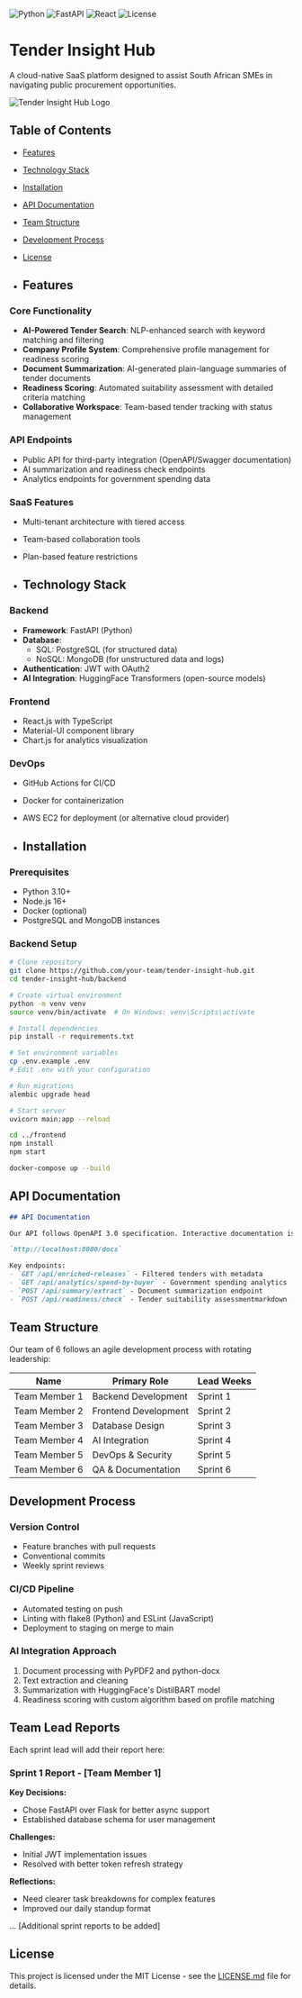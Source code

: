 ![Python](https://img.shields.io/badge/python-3.10+-blue.svg)
![FastAPI](https://img.shields.io/badge/FastAPI-0.68.0-green.svg)
![React](https://img.shields.io/badge/react-17.0.2-blue.svg)
![License](https://img.shields.io/badge/license-MIT-blue.svg)

# Tender Insight Hub

A cloud-native SaaS platform designed to assist South African SMEs in navigating public procurement opportunities.

![Tender Insight Hub Logo](https://placeholder.com/logo.png)  <!-- Add actual logo later -->

## Table of Contents
- [Features](#features)
- [Technology Stack](#technology-stack)
- [Installation](#installation)
- [API Documentation](#api-documentation)
- [Team Structure](#team-structure)
- [Development Process](#development-process)
- [License](#license)

- ## Features

### Core Functionality
- **AI-Powered Tender Search**: NLP-enhanced search with keyword matching and filtering
- **Company Profile System**: Comprehensive profile management for readiness scoring
- **Document Summarization**: AI-generated plain-language summaries of tender documents
- **Readiness Scoring**: Automated suitability assessment with detailed criteria matching
- **Collaborative Workspace**: Team-based tender tracking with status management

### API Endpoints
- Public API for third-party integration (OpenAPI/Swagger documentation)
- AI summarization and readiness check endpoints
- Analytics endpoints for government spending data

### SaaS Features
- Multi-tenant architecture with tiered access
- Team-based collaboration tools
- Plan-based feature restrictions

- ## Technology Stack

### Backend
- **Framework**: FastAPI (Python)
- **Database**: 
  - SQL: PostgreSQL (for structured data)
  - NoSQL: MongoDB (for unstructured data and logs)
- **Authentication**: JWT with OAuth2
- **AI Integration**: HuggingFace Transformers (open-source models)

### Frontend
- React.js with TypeScript
- Material-UI component library
- Chart.js for analytics visualization

### DevOps
- GitHub Actions for CI/CD
- Docker for containerization
- AWS EC2 for deployment (or alternative cloud provider)

- ## Installation

### Prerequisites
- Python 3.10+
- Node.js 16+
- Docker (optional)
- PostgreSQL and MongoDB instances

### Backend Setup
```bash
# Clone repository
git clone https://github.com/your-team/tender-insight-hub.git
cd tender-insight-hub/backend

# Create virtual environment
python -m venv venv
source venv/bin/activate  # On Windows: venv\Scripts\activate

# Install dependencies
pip install -r requirements.txt

# Set environment variables
cp .env.example .env
# Edit .env with your configuration

# Run migrations
alembic upgrade head

# Start server
uvicorn main:app --reload

cd ../frontend
npm install
npm start

docker-compose up --build

```
## API Documentation

```markdown
## API Documentation

Our API follows OpenAPI 3.0 specification. Interactive documentation is available when running the backend at:

`http://localhost:8000/docs`

Key endpoints:
- `GET /api/enriched-releases` - Filtered tenders with metadata
- `GET /api/analytics/spend-by-buyer` - Government spending analytics
- `POST /api/summary/extract` - Document summarization endpoint
- `POST /api/readiness/check` - Tender suitability assessmentmarkdown
```
## Team Structure

Our team of 6 follows an agile development process with rotating leadership:

| Name            | Primary Role          | Lead Weeks  |
|-----------------|-----------------------|-------------|
| Team Member 1   | Backend Development   | Sprint 1    |
| Team Member 2   | Frontend Development  | Sprint 2    |
| Team Member 3   | Database Design       | Sprint 3    |
| Team Member 4   | AI Integration        | Sprint 4    |
| Team Member 5   | DevOps & Security     | Sprint 5    |
| Team Member 6   | QA & Documentation    | Sprint 6    |

## Development Process

### Version Control
- Feature branches with pull requests
- Conventional commits
- Weekly sprint reviews

### CI/CD Pipeline
- Automated testing on push
- Linting with flake8 (Python) and ESLint (JavaScript)
- Deployment to staging on merge to main

### AI Integration Approach
1. Document processing with PyPDF2 and python-docx
2. Text extraction and cleaning
3. Summarization with HuggingFace's DistilBART model
4. Readiness scoring with custom algorithm based on profile matching

## Team Lead Reports

Each sprint lead will add their report here:

### Sprint 1 Report - [Team Member 1]
**Key Decisions:**
- Chose FastAPI over Flask for better async support
- Established database schema for user management

**Challenges:**
- Initial JWT implementation issues
- Resolved with better token refresh strategy

**Reflections:**
- Need clearer task breakdowns for complex features
- Improved our daily standup format

... [Additional sprint reports to be added]

## License

This project is licensed under the MIT License - see the [LICENSE.md](LICENSE.md) file for details.
